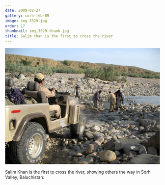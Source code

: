 ```yaml
---
date: 2009-02-27
gallery: sorh-feb-09
image: img_3329.jpg
order: 17
thumbnail: img_3329-thumb.jpg
title: Salim Khan is the first to cross the river
---
```


![Salim Khan is the first to cross the river](./img_3329.jpg)

Salim Khan is the first to cross the river, showing others the way in Sorh Valley, Baluchistan: